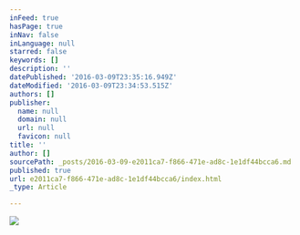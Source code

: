 ```yaml
---
inFeed: true
hasPage: true
inNav: false
inLanguage: null
starred: false
keywords: []
description: ''
datePublished: '2016-03-09T23:35:16.949Z'
dateModified: '2016-03-09T23:34:53.515Z'
authors: []
publisher:
  name: null
  domain: null
  url: null
  favicon: null
title: ''
author: []
sourcePath: _posts/2016-03-09-e2011ca7-f866-471e-ad8c-1e1df44bcca6.md
published: true
url: e2011ca7-f866-471e-ad8c-1e1df44bcca6/index.html
_type: Article

---
```

![](https://the-grid-user-content.s3-us-west-2.amazonaws.com/76d535e3-38cc-4c29-a27f-1d6f45254623.png)